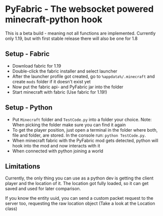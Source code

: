 # PyFabric - The websocket powered minecraft-python hook

This is a beta build - meaning not all functions are implemented.
Currently only 1.19, but with first stable release there will also be one for 1.8

## Setup - Fabric
- Download fabric for 1.19
- Double-click the fabric installer and select launcher
- After the launcher profile got created, go to `%appdata%/.minecraft` and create `mods` folder if it doesn't exist yet
- Now put the fabric api- and PyFabric jar into the folder
- Start minecraft with fabric (Use fabric for 1.19!)

## Setup - Python
- Put ``Minecraft`` folder and `TestCode.py` into a folder your choice. Note: 
When picking the folder make sure you can find it again
- To get the player position, just open a terminal in the folder where both, file and folder, are stored.
In the console run: ``python TestCode.py``.
- When minecraft fabric with the PyFabric mod gets detected, python will hook into the mod
and now interacts with it
- When connected with python joining a world

## Limitations

Currently, the only thing you can use as a python dev is getting the client player and the location of it.
The location got fully loaded, so it can get saved and used for later comparison.

If you know the entity uuid, you can send a custom packet request to the server too, requesting the raw location object (Take a look at the Location class) 

